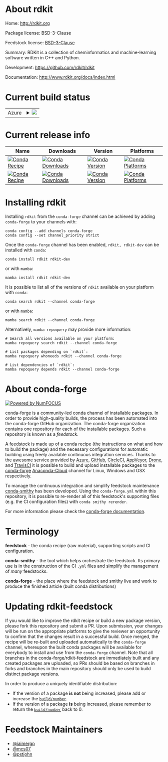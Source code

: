 About rdkit
===========

Home: http://rdkit.org

Package license: BSD-3-Clause

Feedstock license: [BSD-3-Clause](https://github.com/conda-forge/rdkit-feedstock/blob/main/LICENSE.txt)

Summary: RDKit is a collection of cheminformatics and machine-learning software written in C++ and Python.

Development: https://github.com/rdkit/rdkit

Documentation: http://www.rdkit.org/docs/index.html

Current build status
====================


<table>
    
  <tr>
    <td>Azure</td>
    <td>
      <details>
        <summary>
          <a href="https://dev.azure.com/conda-forge/feedstock-builds/_build/latest?definitionId=1832&branchName=main">
            <img src="https://dev.azure.com/conda-forge/feedstock-builds/_apis/build/status/rdkit-feedstock?branchName=main">
          </a>
        </summary>
        <table>
          <thead><tr><th>Variant</th><th>Status</th></tr></thead>
          <tbody><tr>
              <td>linux_64_numpy1.20python3.8.____cpython</td>
              <td>
                <a href="https://dev.azure.com/conda-forge/feedstock-builds/_build/latest?definitionId=1832&branchName=main">
                  <img src="https://dev.azure.com/conda-forge/feedstock-builds/_apis/build/status/rdkit-feedstock?branchName=main&jobName=linux&configuration=linux%20linux_64_numpy1.20python3.8.____cpython" alt="variant">
                </a>
              </td>
            </tr><tr>
              <td>linux_64_numpy1.20python3.9.____cpython</td>
              <td>
                <a href="https://dev.azure.com/conda-forge/feedstock-builds/_build/latest?definitionId=1832&branchName=main">
                  <img src="https://dev.azure.com/conda-forge/feedstock-builds/_apis/build/status/rdkit-feedstock?branchName=main&jobName=linux&configuration=linux%20linux_64_numpy1.20python3.9.____cpython" alt="variant">
                </a>
              </td>
            </tr><tr>
              <td>linux_64_numpy1.21python3.10.____cpython</td>
              <td>
                <a href="https://dev.azure.com/conda-forge/feedstock-builds/_build/latest?definitionId=1832&branchName=main">
                  <img src="https://dev.azure.com/conda-forge/feedstock-builds/_apis/build/status/rdkit-feedstock?branchName=main&jobName=linux&configuration=linux%20linux_64_numpy1.21python3.10.____cpython" alt="variant">
                </a>
              </td>
            </tr><tr>
              <td>osx_64_numpy1.20python3.8.____cpython</td>
              <td>
                <a href="https://dev.azure.com/conda-forge/feedstock-builds/_build/latest?definitionId=1832&branchName=main">
                  <img src="https://dev.azure.com/conda-forge/feedstock-builds/_apis/build/status/rdkit-feedstock?branchName=main&jobName=osx&configuration=osx%20osx_64_numpy1.20python3.8.____cpython" alt="variant">
                </a>
              </td>
            </tr><tr>
              <td>osx_64_numpy1.20python3.9.____cpython</td>
              <td>
                <a href="https://dev.azure.com/conda-forge/feedstock-builds/_build/latest?definitionId=1832&branchName=main">
                  <img src="https://dev.azure.com/conda-forge/feedstock-builds/_apis/build/status/rdkit-feedstock?branchName=main&jobName=osx&configuration=osx%20osx_64_numpy1.20python3.9.____cpython" alt="variant">
                </a>
              </td>
            </tr><tr>
              <td>osx_64_numpy1.21python3.10.____cpython</td>
              <td>
                <a href="https://dev.azure.com/conda-forge/feedstock-builds/_build/latest?definitionId=1832&branchName=main">
                  <img src="https://dev.azure.com/conda-forge/feedstock-builds/_apis/build/status/rdkit-feedstock?branchName=main&jobName=osx&configuration=osx%20osx_64_numpy1.21python3.10.____cpython" alt="variant">
                </a>
              </td>
            </tr><tr>
              <td>osx_arm64_numpy1.20python3.8.____cpython</td>
              <td>
                <a href="https://dev.azure.com/conda-forge/feedstock-builds/_build/latest?definitionId=1832&branchName=main">
                  <img src="https://dev.azure.com/conda-forge/feedstock-builds/_apis/build/status/rdkit-feedstock?branchName=main&jobName=osx&configuration=osx%20osx_arm64_numpy1.20python3.8.____cpython" alt="variant">
                </a>
              </td>
            </tr><tr>
              <td>osx_arm64_numpy1.20python3.9.____cpython</td>
              <td>
                <a href="https://dev.azure.com/conda-forge/feedstock-builds/_build/latest?definitionId=1832&branchName=main">
                  <img src="https://dev.azure.com/conda-forge/feedstock-builds/_apis/build/status/rdkit-feedstock?branchName=main&jobName=osx&configuration=osx%20osx_arm64_numpy1.20python3.9.____cpython" alt="variant">
                </a>
              </td>
            </tr><tr>
              <td>osx_arm64_numpy1.21python3.10.____cpython</td>
              <td>
                <a href="https://dev.azure.com/conda-forge/feedstock-builds/_build/latest?definitionId=1832&branchName=main">
                  <img src="https://dev.azure.com/conda-forge/feedstock-builds/_apis/build/status/rdkit-feedstock?branchName=main&jobName=osx&configuration=osx%20osx_arm64_numpy1.21python3.10.____cpython" alt="variant">
                </a>
              </td>
            </tr><tr>
              <td>win_64_numpy1.20python3.8.____cpython</td>
              <td>
                <a href="https://dev.azure.com/conda-forge/feedstock-builds/_build/latest?definitionId=1832&branchName=main">
                  <img src="https://dev.azure.com/conda-forge/feedstock-builds/_apis/build/status/rdkit-feedstock?branchName=main&jobName=win&configuration=win%20win_64_numpy1.20python3.8.____cpython" alt="variant">
                </a>
              </td>
            </tr><tr>
              <td>win_64_numpy1.20python3.9.____cpython</td>
              <td>
                <a href="https://dev.azure.com/conda-forge/feedstock-builds/_build/latest?definitionId=1832&branchName=main">
                  <img src="https://dev.azure.com/conda-forge/feedstock-builds/_apis/build/status/rdkit-feedstock?branchName=main&jobName=win&configuration=win%20win_64_numpy1.20python3.9.____cpython" alt="variant">
                </a>
              </td>
            </tr><tr>
              <td>win_64_numpy1.21python3.10.____cpython</td>
              <td>
                <a href="https://dev.azure.com/conda-forge/feedstock-builds/_build/latest?definitionId=1832&branchName=main">
                  <img src="https://dev.azure.com/conda-forge/feedstock-builds/_apis/build/status/rdkit-feedstock?branchName=main&jobName=win&configuration=win%20win_64_numpy1.21python3.10.____cpython" alt="variant">
                </a>
              </td>
            </tr>
          </tbody>
        </table>
      </details>
    </td>
  </tr>
</table>

Current release info
====================

| Name | Downloads | Version | Platforms |
| --- | --- | --- | --- |
| [![Conda Recipe](https://img.shields.io/badge/recipe-rdkit-green.svg)](https://anaconda.org/conda-forge/rdkit) | [![Conda Downloads](https://img.shields.io/conda/dn/conda-forge/rdkit.svg)](https://anaconda.org/conda-forge/rdkit) | [![Conda Version](https://img.shields.io/conda/vn/conda-forge/rdkit.svg)](https://anaconda.org/conda-forge/rdkit) | [![Conda Platforms](https://img.shields.io/conda/pn/conda-forge/rdkit.svg)](https://anaconda.org/conda-forge/rdkit) |
| [![Conda Recipe](https://img.shields.io/badge/recipe-rdkit--dev-green.svg)](https://anaconda.org/conda-forge/rdkit-dev) | [![Conda Downloads](https://img.shields.io/conda/dn/conda-forge/rdkit-dev.svg)](https://anaconda.org/conda-forge/rdkit-dev) | [![Conda Version](https://img.shields.io/conda/vn/conda-forge/rdkit-dev.svg)](https://anaconda.org/conda-forge/rdkit-dev) | [![Conda Platforms](https://img.shields.io/conda/pn/conda-forge/rdkit-dev.svg)](https://anaconda.org/conda-forge/rdkit-dev) |

Installing rdkit
================

Installing `rdkit` from the `conda-forge` channel can be achieved by adding `conda-forge` to your channels with:

```
conda config --add channels conda-forge
conda config --set channel_priority strict
```

Once the `conda-forge` channel has been enabled, `rdkit, rdkit-dev` can be installed with `conda`:

```
conda install rdkit rdkit-dev
```

or with `mamba`:

```
mamba install rdkit rdkit-dev
```

It is possible to list all of the versions of `rdkit` available on your platform with `conda`:

```
conda search rdkit --channel conda-forge
```

or with `mamba`:

```
mamba search rdkit --channel conda-forge
```

Alternatively, `mamba repoquery` may provide more information:

```
# Search all versions available on your platform:
mamba repoquery search rdkit --channel conda-forge

# List packages depending on `rdkit`:
mamba repoquery whoneeds rdkit --channel conda-forge

# List dependencies of `rdkit`:
mamba repoquery depends rdkit --channel conda-forge
```


About conda-forge
=================

[![Powered by
NumFOCUS](https://img.shields.io/badge/powered%20by-NumFOCUS-orange.svg?style=flat&colorA=E1523D&colorB=007D8A)](https://numfocus.org)

conda-forge is a community-led conda channel of installable packages.
In order to provide high-quality builds, the process has been automated into the
conda-forge GitHub organization. The conda-forge organization contains one repository
for each of the installable packages. Such a repository is known as a *feedstock*.

A feedstock is made up of a conda recipe (the instructions on what and how to build
the package) and the necessary configurations for automatic building using freely
available continuous integration services. Thanks to the awesome service provided by
[Azure](https://azure.microsoft.com/en-us/services/devops/), [GitHub](https://github.com/),
[CircleCI](https://circleci.com/), [AppVeyor](https://www.appveyor.com/),
[Drone](https://cloud.drone.io/welcome), and [TravisCI](https://travis-ci.com/)
it is possible to build and upload installable packages to the
[conda-forge](https://anaconda.org/conda-forge) [Anaconda-Cloud](https://anaconda.org/)
channel for Linux, Windows and OSX respectively.

To manage the continuous integration and simplify feedstock maintenance
[conda-smithy](https://github.com/conda-forge/conda-smithy) has been developed.
Using the ``conda-forge.yml`` within this repository, it is possible to re-render all of
this feedstock's supporting files (e.g. the CI configuration files) with ``conda smithy rerender``.

For more information please check the [conda-forge documentation](https://conda-forge.org/docs/).

Terminology
===========

**feedstock** - the conda recipe (raw material), supporting scripts and CI configuration.

**conda-smithy** - the tool which helps orchestrate the feedstock.
                   Its primary use is in the construction of the CI ``.yml`` files
                   and simplify the management of *many* feedstocks.

**conda-forge** - the place where the feedstock and smithy live and work to
                  produce the finished article (built conda distributions)


Updating rdkit-feedstock
========================

If you would like to improve the rdkit recipe or build a new
package version, please fork this repository and submit a PR. Upon submission,
your changes will be run on the appropriate platforms to give the reviewer an
opportunity to confirm that the changes result in a successful build. Once
merged, the recipe will be re-built and uploaded automatically to the
`conda-forge` channel, whereupon the built conda packages will be available for
everybody to install and use from the `conda-forge` channel.
Note that all branches in the conda-forge/rdkit-feedstock are
immediately built and any created packages are uploaded, so PRs should be based
on branches in forks and branches in the main repository should only be used to
build distinct package versions.

In order to produce a uniquely identifiable distribution:
 * If the version of a package **is not** being increased, please add or increase
   the [``build/number``](https://docs.conda.io/projects/conda-build/en/latest/resources/define-metadata.html#build-number-and-string).
 * If the version of a package **is** being increased, please remember to return
   the [``build/number``](https://docs.conda.io/projects/conda-build/en/latest/resources/define-metadata.html#build-number-and-string)
   back to 0.

Feedstock Maintainers
=====================

* [@jaimergp](https://github.com/jaimergp/)
* [@mcs07](https://github.com/mcs07/)
* [@pstjohn](https://github.com/pstjohn/)

